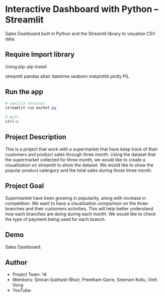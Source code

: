 
# Interactive Dashboard with Python – Streamlit

Sales Dashboard built in Python and the Streamlit library to visualize CSV data.

## Require Import library
Using pip: pip install

streamlit
pandas
altair
datetime
seaborn
matplotlib
plotly
PIL

## Run the app
```Powershell
# vanilla terminal
streamlit run market.py

# quit
ctrl-c
```
## Project Description
This is a project that work with a supermarket that have keep track of their customers and product sales through three month. Using the dataset that the supermarket collected for three month, we would like to create a visualization on streamlit to show the dataset. We would like to show the popular product catergory and the total sales during those three month.

## Project Goal
Supermarket have been growing in popularity, along with increase in competition. We want to have a visualization comparison on the three branches and their customers activities. This will help better understand how each branches are doing during each month. We would like to check the type of payment being used for each branch.

## Demo
Sales Dashboard:

## Author

- Project Team: 14
- Members: Simran Subhash Bhoir, Preetham Garre, Sreeram Kollu, Vinh Vong
- YouTube: 
